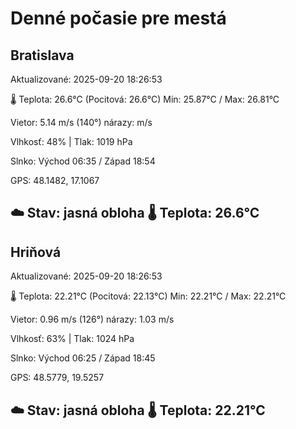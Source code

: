 ﻿# Denné počasie pre mestá

## Bratislava
Aktualizované: 2025-09-20 18:26:53

🌡️ Teplota: 26.6°C 
(Pocitová: 26.6°C)
Min: 25.87°C / Max: 26.81°C

Vietor: 5.14 m/s    (140°) 
nárazy:  m/s

Vlhkosť: 48% | Tlak: 1019 hPa

Slnko: Východ 06:35 / Západ 18:54

GPS: 48.1482, 17.1067

☁️ Stav: jasná obloha        🌡️ Teplota: 26.6°C
---

## Hriňová
Aktualizované: 2025-09-20 18:26:53

🌡️ Teplota: 22.21°C 
(Pocitová: 22.13°C)
Min: 22.21°C / Max: 22.21°C

Vietor: 0.96 m/s (126°)
nárazy: 1.03 m/s

Vlhkosť: 63% | Tlak: 1024 hPa

Slnko: Východ 06:25 / Západ 18:45

GPS: 48.5779, 19.5257

☁️ Stav: jasná obloha        🌡️ Teplota: 22.21°C
---
